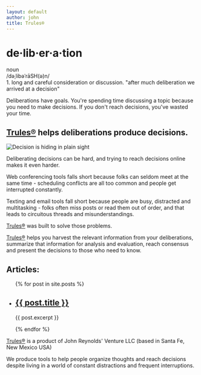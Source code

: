 ```yaml
---
layout: default
author: john
title: Trules®
---
```


<h1>de·lib·er·a·tion</h1>
noun <br/> /dəˌlibəˈrāSH(ə)n/ <br/>
1. long and careful consideration or discussion.
"after much deliberation we arrived at a decision"

Deliberations have goals. You're spending time discussing a topic because you need to make decisions.
If you don't reach decisions, you've wasted your time.

## [Trules®](https://trules.app) helps deliberations produce decisions.

![Decision is hiding in plain sight](/assets/images/DecisionDiceColor.jpg)

Deliberating decisions can be hard, and trying to reach decisions online makes it even harder.

Web conferencing tools falls short because folks can seldom meet at the same time - scheduling conflicts are all too common and people get interrupted constantly.

Texting and email tools fall short because people are busy, distracted and multitasking - folks often miss posts or read them out of order, and that leads to circuitous threads and misunderstandings.

[Trules®](https://trules.app) was built to solve those problems.

[Trules®](https://trules.app) helps you harvest the relevant information from your deliberations, summarize that information for analysis and evaluation, reach consensus and present the decisions to those who need to know.


## Articles:
<ul>
  {% for post in site.posts %}
    <li>
      <h2><a href="/Trules-for-decisions{{ post.url }}">{{ post.title }}</a></h2>
      <p>{{ post.excerpt }}</p>
    </li>
  {% endfor %}
</ul>

[Trules®](https://trules.app) is a product of 
John Reynolds' Venture LLC (based in Santa Fe, New Mexico USA)

We produce tools to help people organize thoughts and reach decisions despite living in a world of constant distractions and frequent interruptions.

